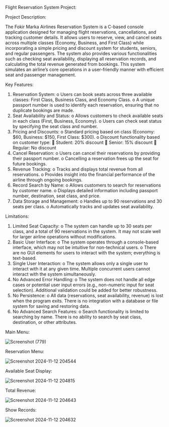 Flight Reservation System Project:

Project Description:

The Fokir Marka Airlines Reservation System is a C-based console application designed for managing flight reservations, cancellations, and tracking customer details. It allows users to reserve, view, and cancel seats across multiple classes (Economy, Business, and First Class) while incorporating a simple pricing and discount system for students, seniors, and regular passengers.
The system also provides various functionalities such as checking seat availability, displaying all reservation records, and calculating the total revenue generated from bookings. This system simulates an airline’s core operations in a user-friendly manner with efficient seat and passenger management.

Key Features:

1.	Reservation System:
o	Users can book seats across three available classes: First Class, Business Class, and Economy Class.
o	A unique passport number is used to identify each reservation, ensuring that no duplicate bookings are made.
2.	Seat Availability and Status:
o	Allows customers to check available seats in each class (First, Business, Economy).
o	Users can check seat status by specifying the seat class and number.
3.	Pricing and Discounts:
o	Standard pricing based on class (Economy: $60, Business: $150, First Class: $300).
o	Discount functionality based on customer type:
	Student: 20% discount
	Senior: 15% discount
	Regular: No discount
4.	Cancel Reservation:
o	Users can cancel their reservations by providing their passport number.
o	Cancelling a reservation frees up the seat for future bookings.
5.	Revenue Tracking:
o	Tracks and displays total revenue from all reservations.
o	Provides insight into the financial performance of the airline through ongoing bookings.
6.	Record Search by Name:
o	Allows customers to search for reservations by customer name.
o	Displays detailed information including passport number, destination, seat class, and price.
7.	Data Storage and Management:
o	Handles up to 90 reservations and 30 seats per class.
o	Automatically tracks and updates seat availability.

Limitations:

1.	Limited Seat Capacity:
o	The system can handle up to 30 seats per class, and a total of 90 reservations in the system. It may not scale well for larger airline operations without modifications.
2.	Basic User Interface:
o	The system operates through a console-based interface, which may not be intuitive for non-technical users.
o	There are no GUI elements for users to interact with the system; everything is text-based.
3.	Single User Interaction:
o	The system allows only a single user to interact with it at any given time. Multiple concurrent users cannot interact with the system simultaneously.
4.	No Advanced Error Handling:
o	The system does not handle all edge cases or potential user input errors (e.g., non-numeric input for seat selection). Additional validation could be added for better robustness.
5.	No Persistence:
o	All data (reservations, seat availability, revenue) is lost when the program exits. There is no integration with a database or file system for saving and restoring data.
6.	No Advanced Search Features:
o	Search functionality is limited to searching by name. There is no ability to search by seat class, destination, or other attributes.

Main Menu:

![Screenshot (779)](https://github.com/user-attachments/assets/9ab3d282-e9ca-4768-9426-47936016f1a1)

Reservation Menu:

![Screenshot 2024-11-12 204544](https://github.com/user-attachments/assets/d5f2e07a-137d-421c-84ea-c8ff71d01797)

Available Seat Display:

![Screenshot 2024-11-12 204815](https://github.com/user-attachments/assets/6e8f4430-0015-4ef3-acff-a51ecd4c578e)

Total Revenue:

![Screenshot 2024-11-12 204643](https://github.com/user-attachments/assets/05b90865-307e-4e9f-a2af-6cf0d90a6dc1)

Show Records:

![Screenshot 2024-11-12 204632](https://github.com/user-attachments/assets/e0fc5a00-83d2-4050-8476-58841e3d03d6)


